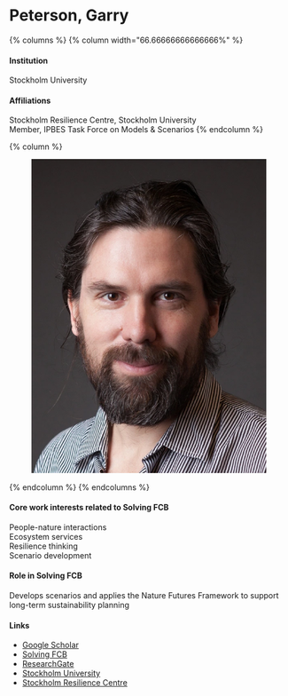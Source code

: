 # Peterson, Garry

{% columns %}
{% column width="66.66666666666666%" %}
#### Institution

Stockholm University

#### Affiliations

Stockholm Resilience Centre, Stockholm University\
Member, IPBES Task Force on Models & Scenarios
{% endcolumn %}

{% column %}
<figure><img src="https://raw.githubusercontent.com/Solving-FCB/docs/refs/heads/main/.img/peterson-g.webp" alt=""></figure>
{% endcolumn %}
{% endcolumns %}

#### Core work interests related to Solving FCB

People-nature interactions\
Ecosystem services\
Resilience thinking\
Scenario development

#### Role in Solving FCB

Develops scenarios and applies the Nature Futures Framework to support long-term sustainability planning

#### Links

* [Google Scholar](https://scholar.google.ca/citations?user=lbn4cl0AAAAJ)
* [Solving FCB](https://solvingfcb.org/people/peterson-g/)
* [ResearchGate](https://www.researchgate.net/profile/Garry-Peterson)
* [Stockholm University](https://www.su.se/english/profiles/gpeterson-1.184323)
* [Stockholm Resilience Centre](https://www.stockholmresilience.org/meet-our-team/staff/garry-peterson.html)
